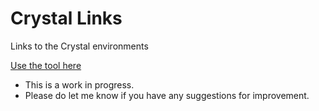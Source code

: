 # Crystal Links
Links to the Crystal environments

[Use the tool here](http://gordonez5.github.io/crystal-links/)

* This is a work in progress.
* Please do let me know if you have any suggestions for improvement.
